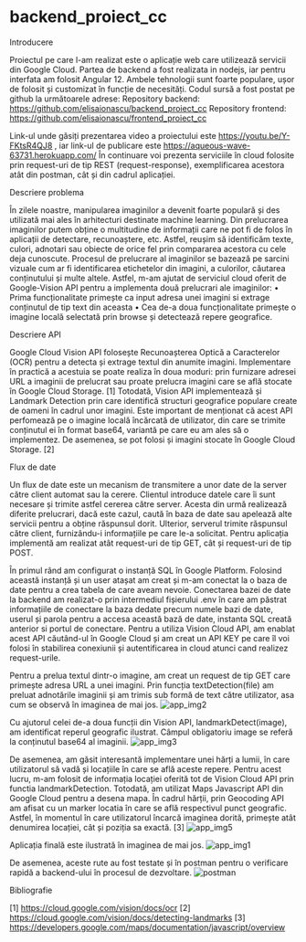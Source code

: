 # backend_proiect_cc

Introducere

Proiectul pe care l-am realizat este o aplicație web care utilizează servicii din Google Cloud. Partea de backend a fost realizata in nodejs, iar pentru interfata am folosit Angular 12. Ambele tehnologii sunt foarte populare, ușor de folosit și customizat în funcție de necesități. Codul sursă a fost postat pe github la următoarele adrese:
Repository backend: https://github.com/elisaionascu/backend_proiect_cc
Repository frontend: https://github.com/elisaionascu/frontend_proiect_cc

Link-ul unde găsiți prezentarea video a proiectului este https://youtu.be/Y-FKtsR4QJ8  , iar link-ul de publicare este https://aqueous-wave-63731.herokuapp.com/ 
În continuare voi prezenta serviciile în cloud folosite prin request-uri de tip REST (request-response), exemplificarea acestora atât din postman, cât și din cadrul aplicației.

Descriere problema

În zilele noastre, manipularea imaginilor a devenit foarte populară și des utilizată mai ales în arhitecturi destinate machine learning. Din prelucrarea imaginilor putem obține o multitudine de informații care ne pot fi de folos în aplicații de detectare, recunoaștere, etc. Astfel, reușim să identificăm texte, culori, adnotari sau obiecte de orice fel prin compararea acestora cu cele deja cunoscute. Procesul de prelucrare al imaginilor se bazează pe sarcini vizuale cum ar fi identificarea etichetelor din imagini, a culorilor, căutarea conținutului și multe altele.
Astfel, m-am ajutat de serviciul cloud oferit de Google-Vision API pentru a implementa două prelucrari ale imaginilor:
•	Prima funcționalitate primește ca input adresa unei imagini si extrage conținutul de tip text din aceasta
•	Cea de-a doua funcționalitate primește o imagine locală selectată prin browse și detectează repere geografice.

Descriere API

Google Cloud Vision API folosește Recunoașterea Optică a Caracterelor (OCR) pentru a detecta și extrage textul din anumite imagini. Implementare în practică a acestuia se poate realiza în doua moduri: prin furnizare adresei URL a imaginii de prelucrat sau proate prelucra imagini care se află stocate în Google Cloud Storage. [1]
Totodată, Vision API implementează și Landmark Detection prin care identifică structuri geografice populare create de oameni în cadrul unor imagini. Este important de menționat că acest API perfomează pe o imagine locală încărcată de utilizator, din care se trimite conținutul ei în format base64, variantă pe care eu am ales să o implementez. De asemenea, se pot folosi și imagini stocate în Google Cloud Storage. [2]

Flux de date

Un flux de date este un mecanism de transmitere a unor date de la server către client automat sau la cerere. Clientul introduce datele care îi sunt necesare și trimite astfel cererea către server. Acesta din urmă realizează diferite prelucrari, dacă este cazul, caută în baza de date sau apelează alte servicii pentru a obține răspunsul dorit. Ulterior, serverul trimite răspunsul către client, furnizându-i informațiile pe care le-a solicitat. Pentru aplicația implementă am realizat atât request-uri de tip GET, cât și request-uri de tip POST.

În primul rând am configurat o instanță SQL în Google Platform. Folosind această instanță și un user atașat am creat și m-am conectat la o baza de date pentru a crea tabela de care aveam nevoie. Conectarea bazei de date la backend am realizat-o prin intermediul fișierului .env în care am păstrat informațiile de conectare la baza dedate precum numele bazi de date, userul și parola pentru a accesa această bază de date, instanta SQL creată anterior si portul de conectare.
Pentru a utiliza Vision Cloud API, am enablat acest API căutând-ul în Google Cloud și am creat un API KEY pe care îl voi folosi în stabilirea conexiunii și autentificarea in cloud atunci cand realizez request-urile.

Pentru a prelua textul dintr-o imagine, am creat un request de tip GET care primește adresa URL a unei imagini. Prin funcția textDetection(file) am preluat adnotările imaginii și am trimis sub formă de text către utilizator, asa cum se observă în imaginea de mai jos.
 ![app_img2](https://user-images.githubusercontent.com/64652782/168487603-788a4deb-3e46-4828-a73e-70fcc535dfd2.PNG)

Cu ajutorul celei de-a doua funcții din Vision API, landmarkDetect(image), am identificat reperul geografic ilustrat. Câmpul obligatoriu image se referă la conținutul base64 al imaginii.
 ![app_img3](https://user-images.githubusercontent.com/64652782/168487609-7be732a5-783e-4d63-ba90-3d633831d556.PNG)

De asemenea, am găsit interesantă implementare unei hărți a lumii, în care utilizatorul să vadă și locațiile în care se află aceste repere. Pentru acest lucru, m-am folosit de informația locației oferită tot de Vision Cloud API prin functia landmarkDetection. Totodată, am utilizat Maps Javascript API din Google Cloud pentru a desena mapa. În cadrul hărții, prin Geocoding API am afisat cu un marker locatia în care se află respectivul punct geografic. Astfel, în momentul în care utilizatorul încarcă imaginea dorită, primește atât denumirea locației, cât și poziția sa exactă. [3]
 ![app_img5](https://user-images.githubusercontent.com/64652782/168487614-e135696d-6f0b-4549-baa8-731bd8c3d3a4.PNG)

Aplicația finală este ilustrată în imaginea de mai jos.
 ![app_img1](https://user-images.githubusercontent.com/64652782/168487617-eee8dab2-61a1-451c-847b-f98ca3f843c0.PNG)

De asemenea, aceste rute au fost testate și în postman pentru o verificare rapidă a backend-ului în procesul de dezvoltare.
 ![postman](https://user-images.githubusercontent.com/64652782/168487627-95a11cbd-c913-4d10-8936-64f310e5a3b8.PNG)
 

Bibliografie

[1] https://cloud.google.com/vision/docs/ocr
[2] https://cloud.google.com/vision/docs/detecting-landmarks
[3] https://developers.google.com/maps/documentation/javascript/overview
 
